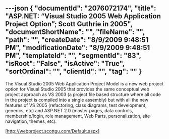 ---json
{
  "documentId": "2076072174",
  "title": "ASP.NET:  “Visual Studio 2005 Web Application Project Option”; Scott Guthrie in 2005",
  "documentShortName": "",
  "fileName": "",
  "path": "",
  "createDate": "8/9/2009 9:48:51 PM",
  "modificationDate": "8/9/2009 9:48:51 PM",
  "templateId": "",
  "segmentId": "83",
  "isRoot": "False",
  "isActive": "True",
  "sortOrdinal": "",
  "clientId": "",
  "tag": ""
}
---

The Visual Studio 2005 Web Application Project Model is a new web project option for Visual Studio 2005 that provides the same conceptual web project approach as VS 2003 (a project file based structure where all code in the project is compiled into a single assembly) but with all the new features of VS 2005 (refactoring, class diagrams, test development, generics, etc) and ASP.NET 2.0 (master pages, data controls, membership/login, role management, Web Parts, personalization, site navigation, themes, etc).

[http://webproject.scottgu.com/Default.aspx]
